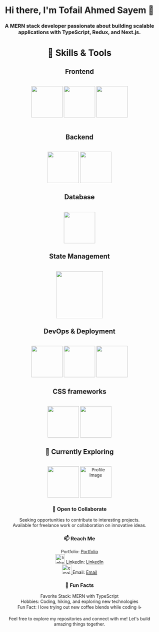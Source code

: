 <div align="center">
  <h1>Hi there, I'm Tofail Ahmed Sayem 👋</h1>
  <h3>A MERN stack developer passionate about building scalable applications with TypeScript, Redux, and Next.js.</h3>
  
 



  <h1>🚀 Skills & Tools</h1>
  <div>
    <h2>Frontend</h2><br>
    <img src="https://github.com/tofail-ahmed/tofail-ahmed/assets/118469390/a05eefab-72c1-44b1-99f6-3ad85477e0c8"  width="100"/>
<img src="https://github.com/tofail-ahmed/tofail-ahmed/assets/118469390/ff2b738d-28f6-45fe-a831-bb5dbee4d7f7"  width="100"/>
<img src="https://assets.vercel.com/image/upload/v1662130559/nextjs/Icon_light_background.png"  width="100"/><br>
<br>
    <h2>Backend</h2><br> <img src="https://github.com/tofail-ahmed/tofail-ahmed/assets/118469390/bee418c4-9f73-4541-bc77-e5b607f763e9"  width="100"/>
     <img src="https://ajeetchaulagain.com/static/7cb4af597964b0911fe71cb2f8148d64/87351/express-js.png"  width="100"/>
<br>
    <h2>Database</h2><br> <img src="https://seeklogo.com/images/M/mongodb-logo-D13D67C930-seeklogo.com.png"  width="100"/>
    
<br>
    <h2>State Management</h2><br> <img src="https://miro.medium.com/v2/resize:fit:500/1*tOI6UC5EaS2fPItCesI-AQ.png"  width="150"/>
    
<br>
    <h2>DevOps & Deployment</h2><br> <img src="https://karmanivero.us/assets/images/logo-vercel.png"  width="100"/>
    <img src="https://www.svgrepo.com/show/331424/heroku.svg"  width="100"/>
    <img src="https://static-00.iconduck.com/assets.00/aws-icon-512x512-hniukvcn.png"  width="100"/>
    
<br>
    <h2>CSS frameworks</h2><br> 
    <img src="https://files.raycast.com/nwt9ncojkvwmjfkaada8upafvpnu"  width="100"/>
    <img src="https://icon-library.com/images/bootstrap-icon-png/bootstrap-icon-png-11.jpg"  width="100"/>
    
<br>
   
    
   <h2>🌱 Currently Exploring</h2><br>
 <img src="https://futuresolutionsonline.co.uk/wp-content/uploads/2023/04/mySQL-logo.png"  width="100"/>
 <img src="https://i.imgur.com/Kqxbl5Q.png" alt="Profile Image" width="100" border-radius="50%">
     <br> 



   
  </div>

  
   
 

  
  <h3>🤝 Open to Collaborate</h3>
  <p>
    Seeking opportunities to contribute to interesting projects. <br>
    Available for freelance work or collaboration on innovative ideas.
  </p>

  <h3>📫 Reach Me</h3>
  <p>

Portfolio: <a href="https://tofailahmedportfolio.netlify.app/">Portfolio</a> <br>
  <a href="https://imgbb.com/"><img src="https://i.ibb.co/M7KPkB9/linkedinpng.png" alt="linkedinpng" border="0"  width="30" height="auto"/></a> LinkedIn: <a href="https://www.linkedin.com/in/tofail-ahmed-130993192/">LinkedIn</a> <br>
<a href="https://ibb.co/ZxvhMCJ"><img src="https://i.ibb.co/ZxvhMCJ/email.png" alt="email" border="0" width="30" height="auto" /> </a>Email: [Email](mailto:atofail50@gmail.com)

  </p>

  <h3>🌟 Fun Facts</h3>
  <p>
    Favorite Stack: MERN with TypeScript <br>
    Hobbies: Coding, hiking, and exploring new technologies <br>
    Fun Fact: I love trying out new coffee blends while coding ☕️
  </p>

  <p>Feel free to explore my repositories and connect with me! Let's build amazing things together.</p>
</div>
